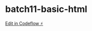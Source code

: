 # batch11-basic-html

[Edit in Codeflow ⚡️](https://stackblitz.com/~/github.com/jemblonganvalley/batch11-basic-html)